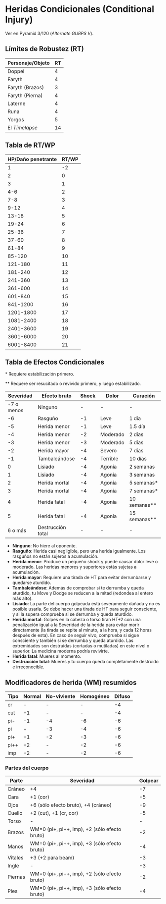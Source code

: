 # Heridas Condicionales (Conditional Injury)

Ver en Pyramid 3/120 (_Alternate GURPS V_).

## Límites de Robustez (RT)
| Personaje/Objeto | RT |
| --- | --- |
| Doppel | 4 |
| Faryth | 4 |
| Faryth (Brazos) | 3 |
| Faryth (Pierna) | 4 |
| Laterne | 4 |
| Runa | 4 |
| Yorgos | 5 |
| El _Timelapse_ | 14 |

## Tabla de RT/WP
| HP/Daño penetrante | RT/WP |
| --- | --- |
| 1 | -2 |
| 2 | 0 |
| 3 | 1 |
| 4-6 | 2 |
| 7-8 | 3 |
| 9-12 | 4 |
| 13-18 | 5 |
| 19-24 | 6 |
| 25-36 | 7 |
| 37-60 | 8 |
| 61-84 | 9 |
| 85-120 | 10 |
| 121-180 | 11 |
| 181-240 | 12 |
| 241-360 | 13 |
| 361-600 | 14 |
| 601-840 | 15 |
| 841-1200 | 16 |
| 1201-1800 | 17 |
| 1081-2400 | 18 |
| 2401-3600 | 19 |
| 3601-6000 | 20 |
| 6001-8400 | 21 |

## Tabla de Efectos Condicionales

\* Requiere estabilización primero.

\** Requere ser resucitado o revivido primero, y luego estabilizado.

| Severidad  | Efecto bruto      | Shock | Dolor    | Curación   |
| ---        | ---               | ---   | ---      | ---        |
| -7 o menos | Ninguno           | -     | -        | -          |
| -6         | Rasguño           | -1    | Leve     | 1 día      |
| -5         | Herida menor      | -1    | Leve     | 1.5 día    |
| -4         | Herida menor      | -2    | Moderado | 2 días     |
| -3         | Herida menor      | -3    | Moderado | 5 días     |
| -2         | Herida mayor      | -4    | Severo   | 7 días     |
| -1         | Tambaleándose     | -4    | Terrible | 10 días    |
| 0          | Lisiado           | -4    | Agonía   | 2 semanas  |
| 1          | Lisiado           | -4    | Agonía   | 3 semanas  |
| 2          | Herida mortal     | -4    | Agonía   | 5 semanas*  |
| 3          | Herida mortal     | -4    | Agonía   | 7 semanas*  |
| 4          | Herida fatal      | -4    | Agonía   | 10 semanas** |
| 5          | Herida fatal      | -4    | Agonía   | 15 semanas** |
| 6 o más    | Destrucción total | -     | -        | -          |

- **Ninguno**: No hiere al oponente.
- **Rasguño**: Herida casi negligible, pero una herida igualmente. Los rasguños no están sujeros a acumulación.
- **Herida menor**: Produce un pequeño shock y puede causar dolor leve o moderado. Las heridas menores y superiores estás sujetas a acumulación.
- **Herida mayor**: Requiere una tirada de HT para evitar derrumbarse y quedarse aturdido.
- **Tambaleándose**: Además de comprobar si te derrumba y queda aturdido, tu Move y Dodge se reducen a la mitad (redondea al entero más alto).
- **Lisiado**: La parte del cuerpo golpeada está severamente dañada y no es posible usarla. Se debe hacer una tirada de HT para seguir consciente, y si la supera comprueba si se derrumba y queda aturdido.
- **Herida mortal**: Golpes en la cabeza o torso tiran HT+2 con una penalización igual a la Severidad de la herida para evitar morir directamente (la tirada se repite al minuto, a la hora, y cada 12 horas después de esta). En caso de seguir vivo, comprueba si sigue consciente y también si se derrumba y queda aturdido. Las extremidades son destruidas (cortadas o mutiladas) en este nivel o superior. La medicina moderna podría revivirte.
- **Herida fatal**: Mueres al momento.
- **Destrucción total**: Mueres y tu cuerpo queda completamente destruido e irreconocible.

## Modificadores de herida (WM) resumidos
| Tipo | Normal | No-viviente | Homogéneo | Difuso |
| ---  | ---    | ---         | ---       | ---    |
| cr   | -      | -           | -         | -4     |
| cut  | +1     | -           | -         | -4     |
| pi-  | -1     | -4          | -6        | -6     |
| pi   | -      | -3          | -4        | -6     |
| pi+  | +1     | -2          | -3        | -6     |
| pi++ | +2     | -           | -2        | -6     |
| imp  | +2     | -           | -2        | -6     |

### Partes del cuerpo
| Parte | Severidad | Golpear |
| --- | --- | --- |
| Cráneo | +4 | -7 |
| Cara | +1 (cor) | -5 |
| Ojos | +6 (sólo efecto bruto), +4 (cráneo) | -9 |
| Cuello | +2 (cut), +1 (cr, cor) | -5 |
| Torso | - | - |
| Brazos | WM=0 (pi+, pi++, imp), +2 (sólo efecto bruto) | -2 |
| Manos | WM=0 (pi+, pi++, imp), +3 (sólo efecto bruto) | -4 |
| Vitales | +3 (+2 para beam) | -3 |
| Ingle | - | -3 |
| Piernas | WM=0 (pi+, pi++, imp), +2 (sólo efecto bruto) | -2 |
| Pies | WM=0 (pi+, pi++, imp), +3 (sólo efecto bruto) | -4 |